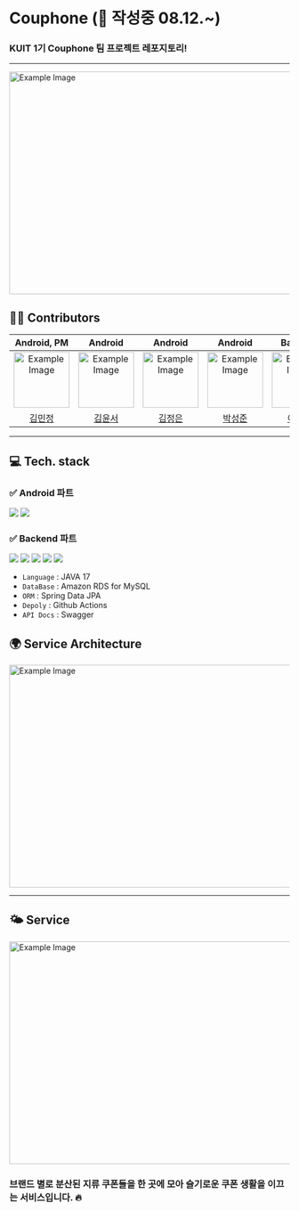 # Couphone (📝 작성중 08.12.~)
### KUIT 1기 Couphone 팀 프로젝트 레포지토리! 
---
<img src="https://github.com/KUIT-Couphone/.github/assets/96612168/cf8afda4-1784-4048-964e-36e8edb8d0fe" alt="Example Image" width="650" height="400">

## 👨‍💻 Contributors
| Android, PM | Android  | Android  | Android |  Backend  | Backend  | Backend |
| :---:   | :---: | :---: | :---: | :---: | :---: | :---: |
| <img src="https://github.com/KUIT-Couphone/.github/assets/96612168/2ae46b8f-8750-4bab-a2e1-7ac39a3335b7" alt="Example Image" width="100" height="100"> | <img src="https://avatars.githubusercontent.com/u/131870144?v=4" alt="Example Image" width="100" height="100"> | <img src="https://avatars.githubusercontent.com/u/122519994?v=4" alt="Example Image" width="100" height="100"> | <img src="https://avatars.githubusercontent.com/u/111122515?v=4" alt="Example Image" width="100" height="100"> | <img src="https://avatars.githubusercontent.com/u/96612168?v=4" alt="Example Image" width="100" height="100"> | <img src="https://avatars.githubusercontent.com/u/66028419?v=4" alt="Example Image" width="100" height="100"> | <img src="https://avatars.githubusercontent.com/u/77543455?v=4" alt="Example Image" width="100" height="100"> |
| [김민정](https://github.com/mjk02123) | [김윤서](https://github.com/yskim6772)  | [김정은](https://github.com/jsilver01)  | [박성준](https://github.com/park99999) |  [이재현](https://github.com/versatile0010)  | [임수빈](https://github.com/limsubinn)  | [유정현](https://github.com/akfrdma0125) |
---

## 💻 Tech. stack
### ✅ Android 파트
<img src="https://img.shields.io/badge/Kotlin-7F52FF?style=for-the-badge&logo=Kotlin&logoColor=white"> <img src="https://img.shields.io/badge/Android Studio-3DDC84?style=for-the-badge&logo=Android Studio&logoColor=white">

### ✅ Backend 파트
 <img src="https://img.shields.io/badge/Spring Boot-6DB33F?style=for-the-badge&logo=Spring Boot&logoColor=white"> <img src="https://img.shields.io/badge/Amazon AWS-232F3E?style=for-the-badge&logo=Amazon AWS&logoColor=white"> <img src="https://img.shields.io/badge/Amazon S3-569A31?style=for-the-badge&logo=Amazon S3&logoColor=white"> <img src="https://img.shields.io/badge/Amazon RDS-527FFF?style=for-the-badge&logo=Amazon RDS&logoColor=white"> <img src="https://img.shields.io/badge/MySQL-4479A1?style=for-the-badge&logo=MySQL&logoColor=white">

- `Language` : JAVA 17
- `DataBase` : Amazon RDS for MySQL
- `ORM` : Spring Data JPA
- `Depoly` : Github Actions
- `API Docs` : Swagger

## 🌍 Service Architecture
<img src="https://github.com/KUIT-Couphone/.github/assets/96612168/81e0e757-8507-4b49-930e-bc66f2ba784c" alt="Example Image" width="850" height="400">

---
## 🌤️ Service 
<img src="https://github.com/KUIT-Couphone/.github/assets/96612168/e0763824-e61c-4970-924b-10cb87c4230a" alt="Example Image" width="750" height="400">

### 브랜드 별로 분산된 지류 쿠폰들을 한 곳에 모아 슬기로운 쿠폰 생활을 이끄는 서비스입니다. 🔥

 
